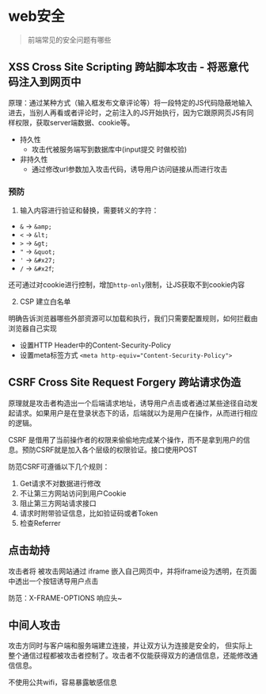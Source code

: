 # web安全

> 前端常见的安全问题有哪些

## XSS Cross Site Scripting 跨站脚本攻击 - 将恶意代码注入到网页中

原理：通过某种方式（输入框发布文章评论等）将一段特定的JS代码隐蔽地输入进去，当别人再看或者评论时，之前注入的JS开始执行，因为它跟原网页JS有同样权限，获取server端数据、cookie等。

- 持久性
  - 攻击代被服务端写到数据库中(input提交 时做校验)
- 非持久性
  - 通过修改url参数加入攻击代码，诱导用户访问链接从而进行攻击

### 预防

1. 输入内容进行验证和替换，需要转义的字符：

* `&` -> `&amp;`
* `<` -> `&lt;`
* `>` -> `&gt;`
* `"` -> `&quot;`
* `'` -> `&#x27;`
* `/` -> `&#x2f`;

还可通过对cookie进行控制，增加`http-only`限制，让JS获取不到cookie内容

2. CSP 建立白名单

明确告诉浏览器哪些外部资源可以加载和执行，我们只需要配置规则，如何拦截由浏览器自己实现

- 设置HTTP Header中的Content-Security-Policy
- 设置meta标签方式 `<meta http-equiv="Content-Security-Policy">`

## CSRF Cross Site Request Forgery 跨站请求伪造

原理就是攻击者构造出一个后端请求地址，诱导用户点击或者通过某些途径自动发起请求。如果用户是在登录状态下的话，后端就以为是用户在操作，从而进行相应的逻辑。

CSRF 是借用了当前操作者的权限来偷偷地完成某个操作，而不是拿到用户的信息。预防CSRF就是加入各个层级的权限验证。接口使用POST

防范CSRF可遵循以下几个规则：

1. Get请求不对数据进行修改
2. 不让第三方网站访问到用户Cookie
3. 阻止第三方网站请求接口
4. 请求时附带验证信息，比如验证码或者Token
5. 检查Referrer

## 点击劫持

攻击者将 被攻击网站通过 iframe 嵌入自己网页中，并将iframe设为透明，在页面中透出一个按钮诱导用户点击

防范：X-FRAME-OPTIONS 响应头~

## 中间人攻击

攻击方同时与客户端和服务端建立连接，并让双方认为连接是安全的， 但实际上整个通信过程都被攻击者控制了。攻击者不仅能获得双方的通信信息，还能修改通信信息。

不使用公共wifi，容易暴露敏感信息

